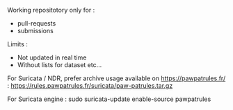 Working repositotory only for :
- pull-requests
- submissions 

Limits :
- Not updated in real time
- Without lists for dataset
etc...

For Suricata / NDR, prefer archive usage available on https://pawpatrules.fr/ : https://rules.pawpatrules.fr/suricata/paw-patrules.tar.gz

For Suricata engine : sudo suricata-update enable-source pawpatrules
